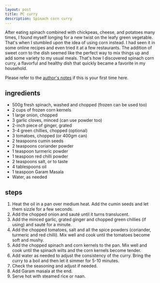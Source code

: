 ```yaml
---
layout: post
title: PC curry
description: Spinach corn curry
---
```


After eating spinach combined with chickpeas, cheese, and potatoes many times, I found myself longing for a new twist on the leafy green vegetable. That's when I stumbled upon the idea of using corn instead. I had seen it in some online recipes and even tried it at a few restaurants. The addition of sweet corn to the dish seemed like the perfect way to mix things up and add some variety to my usual meals. That's how I discovered spinach corn curry, a flavorful and healthy dish that quickly became a favorite in my household.

Please refer to the [author's notes](https://nchahare.github.io/blog/2022/cooking/) if this is your first time here.

## ingredients
-   500g fresh spinach, washed and chopped (frozen can be used too)
-   2 cups of frozen corn kernels
-   1 large onion, chopped
-   3 garlic cloves, minced (can use powder too)
-   2-inch piece of ginger, grated
-   3-4 green chillies, chopped (optional)
-   3 tomatoes, chopped (or 400gm can)
-   2 teaspoons cumin seeds
-   2 teaspoons coriander powder
-   1 teaspoon turmeric powder
-   1 teaspoon red chilli powder
-   2 teaspoons salt, or to taste
-   4 tablespoons oil
-   1 teaspoon Garam Masala
-   Water, as needed

## steps

1.  Heat the oil in a pan over medium heat. Add the cumin seeds and let them sizzle for a few seconds.
2.  Add the chopped onion and sauté until it turns translucent.
3.  Add the minced garlic, grated ginger and chopped green chillies (if using) and sauté for a minute.
4.  Add the chopped tomatoes, salt and all the spice powders (coriander, turmeric and red chilli). Mix well and cook until the tomatoes become soft and mushy.
5.  Add the chopped spinach and corn kernels to the pan. Mix well and cook until the spinach wilts and the corn kernels become tender.
6.  Add water as needed to adjust the consistency of the curry. Bring the curry to a boil and then let it simmer for 5-10 minutes.
7.  Check the seasoning and adjust if needed.
8.  Add Garam masala at the end.
9.  Serve hot with steamed rice or naan.